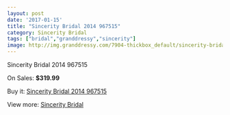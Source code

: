 ```yaml
---
layout: post
date: '2017-01-15'
title: "Sincerity Bridal 2014 967515"
category: Sincerity Bridal
tags: ["bridal","granddressy","sincerity"]
image: http://img.granddressy.com/7904-thickbox_default/sincerity-bridal-2014-967515.jpg
---
```

Sincerity Bridal 2014 967515

On Sales: **$319.99**
<a href="https://www.granddressy.com/en/sincerity-bridal/7151-sincerity-bridal-2014-967515.html"><amp-img layout="responsive" width="600" height="600" src="//img.granddressy.com/7904-thickbox_default/sincerity-bridal-2014-967515.jpg" alt="Sincerity Bridal 2014 967515 0" /></a>

Buy it: [Sincerity Bridal 2014 967515](https://www.granddressy.com/en/sincerity-bridal/7151-sincerity-bridal-2014-967515.html "Sincerity Bridal 2014 967515")

View more: [Sincerity Bridal](https://www.granddressy.com/en/86-sincerity-bridal "Sincerity Bridal")